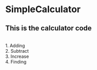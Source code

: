 # SimpleCalculator
<h2>This is the calculator code</h2><br>
1. Adding<br>
2. Subtract <br>
3. Increase <br>
4. Finding <br>

